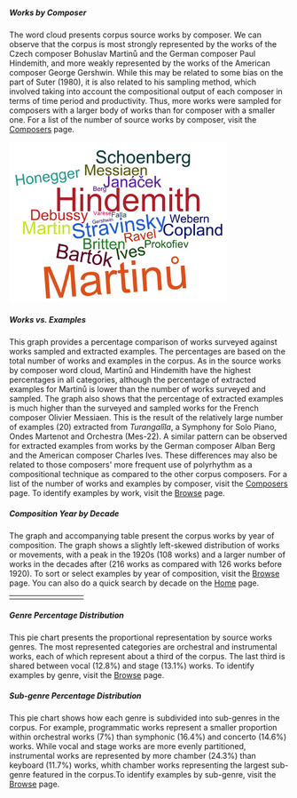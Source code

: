 
<script>
// vim: ts=3:nowrap
</script>

<div class="card mb-3">
	<div class="row g-0">
		<div class="col-md-6">
			<div class="card-body">
				<h5 class="category mb-2 card-title">Works by Composer</h5>
				<p class="card-text">The word cloud presents corpus source works by composer. We can observe that the corpus is most strongly represented by the works of the Czech composer Bohuslav Martinů and the German composer Paul Hindemith, and more weakly represented by the works of the American composer George Gershwin. While this may be related to some bias on the part of Suter (1980), it is also related to his sampling method, which involved taking into account the compositional output of each composer in terms of time period and productivity. Thus, more works were sampled for composers with a larger body of works than for composer with a smaller one. For a list of the number of source works by composer, visit the <a href="https://polyrhythm.humdrum.org/composers">Composers</a> page.</p>
			</div>
		</div>
		<div class="col-md-6">
			<img src="Works_by_Composer_cloud.png" class="img-fluid rounded-start" alt="Works by Composer">
		</div>
	</div>
</div>

<div class="card mb-3">
	<div class="row g-0">
		<div class="col-md-8">
			<div class="card-body">
				<h5 class="category mb-2 card-title">Works vs. Examples</h5>
				<p class="card-text">This graph provides a percentage comparison of works surveyed against works sampled and extracted examples. The percentages are based on the total number of works and examples in the corpus. As in the source works by composer word cloud, Martinů and Hindemith have the highest percentages in all categories, although the percentage of extracted examples for Martinů is lower than the number of works surveyed and sampled. The graph also shows that the percentage of extracted examples is much higher than the surveyed and sampled works for the French composer Olivier Messiaen. This is the result of the relatively large number of examples (20) extracted from <i>Turangalîla</i>, a Symphony for Solo Piano, Ondes Martenot and Orchestra (Mes-22). A similar pattern can be observed for extracted examples from works by the German composer Alban Berg and the American composer Charles Ives. These differences may also be related to those composers' more frequent use of polyrhythm as a compositional technique as compared to the other corpus composers. For a list of the number of works and examples by composer, visit the <a href="https://polyrhythm.humdrum.org/composers">Composers</a> page. To identify examples by work, visit the <a href="https://polyrhythm.humdrum.org/browse">Browse</a> page.</p>
			</div>
		</div>
		<div class="col-md-10">
			<!-- <img src="Works_Examples_graph.png" class="img-fluid rounded-start" alt="Works vs. Examples"> -->
			<div id="worksVsExamples"></div>
		</div>
	</div>
</div>

<div class="card mb-3">
	<div class="row g-0">
		<div class="col-md-8">
			<div class="card-body">
				<h5 class="category mb-2 card-title">Composition Year by Decade</h5>
				<p class="card-text">The graph and accompanying table present the corpus works by year of composition. The graph shows a slightly left-skewed distribution of works or movements, with a peak in the 1920s (108 works) and a larger number of works in the decades after (216 works as compared with 126 works before 1920). To sort or select examples by year of composition, visit the <a href="https://polyrhythm.humdrum.org/browse">Browse</a> page. You can also do a quick search by decade on the <a href="https://polyrhythm.humdrum.org/index.html">Home</a> page.</p>
			</div>
		</div>
		<div class="col-md-10">
			<table>
				<tr>
					<td style="padding-left: 20px; vertical-align:top"><div id="CompositionYearByDecadeTable"></div></td>
					<td style="padding-left:100px; vertical-align:top"><div id="CompositionYearByDecadeGraph"></div></td>
				</tr>
			</table>
			<!-- img src="Composition_Year_by_Decade_table_graph.png" class="img-fluid rounded-start" alt="Composition Year by Decade" -->
		</div>
	</div>
</div>

<div class="card mb-3">
	<div class="row g-0">
		<div class="col-md-6">
			<div class="card-body">
				<h5 class="category mb-2 card-title">Genre Percentage Distribution</h5>
				<p class="card-text">This pie chart presents the proportional representation by source works genres. The most represented categories are orchestral and instrumental works, each of which represent about a third of the corpus. The last third is shared between vocal (12.8%) and stage (13.1%) works. To identify examples by genre, visit the <a href="https://polyrhythm.humdrum.org/browse">Browse</a> page.</p>
			</div>
		</div>
		<div class="col-md-6">
			<div id="GenrePercentageDistribution"></div>
		</div>
	</div>
</div>

<div class="card mb-3">
	<div class="row g-0">
		<div class="col-md-6">
			<div class="card-body">
				<h5 class="category mb-2 card-title">Sub-genre Percentage Distribution</h5>
				<p class="card-text">This pie chart shows how each genre is subdivided into sub-genres in the corpus. For example, programmatic works represent a smaller proportion within orchestral works (7%) than symphonic (16.4%) and concerto (14.6%) works. While vocal and stage works are more evenly partitioned, instrumental works are represented by more chamber (24.3%) than keyboard (11.7%) works, whith chamber works representing the largest sub-genre featured in the corpus.To identify examples by sub-genre, visit the <a href="https://polyrhythm.humdrum.org/browse">Browse</a> page.</p>
			</div>
		</div>
		<div class="col-md-6">
			<div id="SubgenrePercentageDistribution"></div>
		</div>
	</div>
</div>



